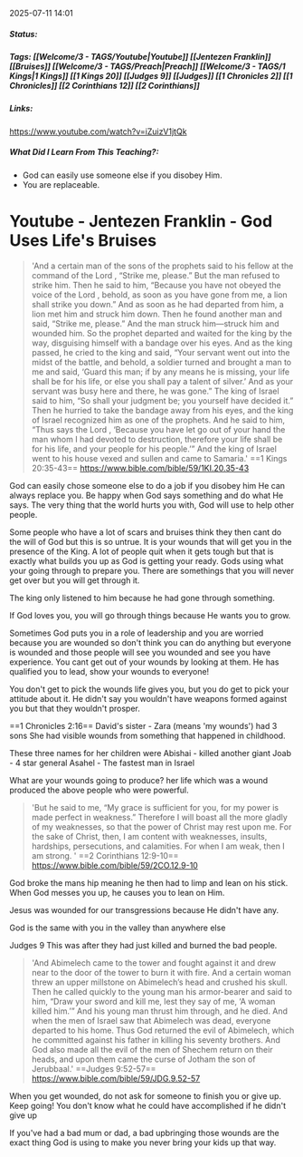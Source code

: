 2025-07-11 14:01

##### Status:

##### Tags: [[Welcome/3 - TAGS/Youtube|Youtube]] [[Jentezen Franklin]] [[Bruises]] [[Welcome/3 - TAGS/Preach|Preach]] [[Welcome/3 - TAGS/1 Kings|1 Kings]] [[1 Kings 20]] [[Judges 9]] [[Judges]] [[1 Chronicles 2]] [[1 Chronicles]] [[2 Corinthians 12]] [[2 Corinthians]]

##### Links:
https://www.youtube.com/watch?v=iZuizV1jtQk
##### What Did I Learn From This Teaching?:
- God can easily use someone else if you disobey Him. 
- You are replaceable.

# Youtube - Jentezen Franklin - God Uses Life's Bruises


>'And a certain man of the sons of the prophets said to his fellow at the command of the Lord , “Strike me, please.” But the man refused to strike him. Then he said to him, “Because you have not obeyed the voice of the Lord , behold, as soon as you have gone from me, a lion shall strike you down.” And as soon as he had departed from him, a lion met him and struck him down. Then he found another man and said, “Strike me, please.” And the man struck him—struck him and wounded him. So the prophet departed and waited for the king by the way, disguising himself with a bandage over his eyes. And as the king passed, he cried to the king and said, “Your servant went out into the midst of the battle, and behold, a soldier turned and brought a man to me and said, ‘Guard this man; if by any means he is missing, your life shall be for his life, or else you shall pay a talent of silver.’ And as your servant was busy here and there, he was gone.” The king of Israel said to him, “So shall your judgment be; you yourself have decided it.” Then he hurried to take the bandage away from his eyes, and the king of Israel recognized him as one of the prophets. And he said to him, “Thus says the Lord , ‘Because you have let go out of your hand the man whom I had devoted to destruction, therefore your life shall be for his life, and your people for his people.’” And the king of Israel went to his house vexed and sullen and came to Samaria.'
==1 Kings 20:35-43==
https://www.bible.com/bible/59/1KI.20.35-43

God can easily chose someone else to do a job if you disobey him
He can always replace you.
Be happy when God says something and do what He says.
The very thing that the world hurts you with, God will use to help other people.

Some people who have a lot of scars and bruises think they then cant do the will of God but this is so untrue. 
It is your wounds that will get you in the presence of the King.
A lot of people quit when it gets tough but that is exactly what builds you up as God is getting your ready.
Gods using what your going through to prepare you.
There are somethings that you will never get over but you will get through it.

The king only listened to him because he had gone through something.

If God loves you, you will go through things because He wants you to grow.

Sometimes God puts you in a role of leadership and you are worried because you are wounded so don't think you can do anything but everyone is wounded and those people will see you wounded and see you have experience.
You cant get out of your wounds by looking at them.
He has qualified you to lead, show your wounds to everyone!

You don't get to pick the wounds life gives you, but you do get to pick your attitude about it.
He didn't say you wouldn't have weapons formed against you but that they wouldn't prosper.

==1 Chronicles 2:16==
David's sister - Zara (means 'my wounds') had 3 sons
She had visible wounds from something that happened in childhood.

These three names for her children were 
Abishai - killed another giant
Joab - 4 star general
Asahel - The fastest man in Israel

What are your wounds going to produce?
her life which was a wound produced the above people who were powerful.

>'But he said to me, “My grace is sufficient for you, for my power is made perfect in weakness.” Therefore I will boast all the more gladly of my weaknesses, so that the power of Christ may rest upon me. For the sake of Christ, then, I am content with weaknesses, insults, hardships, persecutions, and calamities. For when I am weak, then I am strong. '
==2 Corinthians 12:9-10==
https://www.bible.com/bible/59/2CO.12.9-10

God broke the mans hip meaning he then had to limp and lean on his stick.
When God messes you up, he causes you to lean on Him.

Jesus was wounded for our transgressions because He didn't have any.

God is the same with you in the valley than anywhere else

Judges 9
This was after they had just killed and burned the bad people.

>'And Abimelech came to the tower and fought against it and drew near to the door of the tower to burn it with fire. And a certain woman threw an upper millstone on Abimelech’s head and crushed his skull. Then he called quickly to the young man his armor-bearer and said to him, “Draw your sword and kill me, lest they say of me, ‘A woman killed him.’” And his young man thrust him through, and he died. And when the men of Israel saw that Abimelech was dead, everyone departed to his home. Thus God returned the evil of Abimelech, which he committed against his father in killing his seventy brothers. And God also made all the evil of the men of Shechem return on their heads, and upon them came the curse of Jotham the son of Jerubbaal.'
==Judges 9:52-57==
https://www.bible.com/bible/59/JDG.9.52-57

When you get wounded, do not ask for someone to finish you or give up.
Keep going!
You don't know what he could have accomplished if he didn't give up

If you've had a bad mum or dad, a bad upbringing those wounds are the exact thing God is using to make you never bring your kids up that way.

